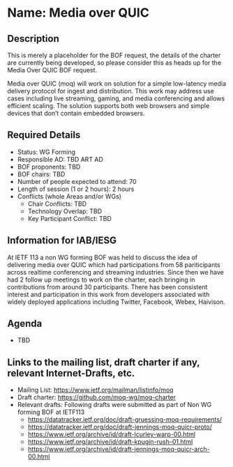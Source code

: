 # Name: Media over QUIC
## Description

This is merely a placeholder for the BOF request, the details of the charter are currently being developed, so please consider this as heads up for the
Media Over QUIC BOF request.

Media over QUIC (moq) will work on solution for a simple low-latency 
media delivery protocol for ingest and distribution. 
This work may address use cases including live streaming, gaming, and 
media conferencing and allows efficient scaling. The solution supports 
both web browsers and simple devices that don’t contain embedded browsers. 


## Required Details
- Status: WG Forming
- Responsible AD: TBD ART AD
- BOF proponents: TBD
- BOF chairs: TBD
- Number of people expected to attend: 70
- Length of session (1 or 2 hours): 2 hours
- Conflicts (whole Areas and/or WGs)
   - Chair Conflicts: TBD
   - Technology Overlap: TBD
   - Key Participant Conflict: TBD

## Information for IAB/IESG

At IETF 113 a non WG forming BOF was held to discuss the idea of delivering media over QUIC which had participations from 58 pariticipants across realtime conferencing and streaming industries. Since then 
we have had 2 follow up meetings to work on the charter, each bringing in contributions from around 30 participants. There has been consistent interest and participation in this work from developers associated with widely deployed applications including Twitter, Facebook, Webex, Haivison.


## Agenda
   - TBD

## Links to the mailing list, draft charter if any, relevant Internet-Drafts, etc.
   - Mailing List: https://www.ietf.org/mailman/listinfo/moq
   - Draft charter: https://github.com/moq-wg/moq-charter
   - Relevant drafts: Following drafts were submitted as part of Non WG forming BOF at IETF113
      - https://datatracker.ietf.org/doc/draft-gruessing-moq-requirements/
      - https://datatracker.ietf.org/doc/draft-jennings-moq-quicr-proto/
      - https://www.ietf.org/archive/id/draft-lcurley-warp-00.html
      - https://www.ietf.org/archive/id/draft-kpugin-rush-01.html
      - https://www.ietf.org/archive/id/draft-jennings-moq-quicr-arch-00.html